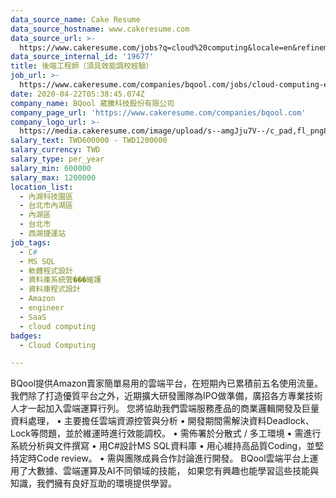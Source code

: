 ```yaml
---
data_source_name: Cake Resume
data_source_hostname: www.cakeresume.com
data_source_url: >-
  https://www.cakeresume.com/jobs?q=cloud%20computing&locale=en&refinementList%5Bseniority_level%5D%5B0%5D=mid_senior_level&refinementList%5Bsalary_type%5D=per_year&range%5Bsalary_range%5D%5Bmin%5D=1000000
data_source_internal_id: '19677'
title: 後端工程師（須具效能調校經驗）
job_url: >-
  https://www.cakeresume.com/companies/bqool.com/jobs/cloud-computing-engineer-cloud-computing
date: 2020-04-22T05:38:45.074Z
company_name: BQool 葳騰科技股份有限公司
company_page_url: 'https://www.cakeresume.com/companies/bqool.com'
company_logo_url: >-
  https://media.cakeresume.com/image/upload/s--amgJju7V--/c_pad,fl_png8,h_200,w_200/v1561958302/yligtkcjaxxred2qbrmq.png
salary_text: TWD600000 - TWD1200000
salary_currency: TWD
salary_type: per_year
salary_min: 600000
salary_max: 1200000
location_list:
  - 內湖科技園區
  - 台北市內湖區
  - 內湖區
  - 台北市
  - 西湖捷運站
job_tags:
  - C#
  - MS SQL
  - 軟體程式設計
  - 資料庫系統管���維護
  - 資料庫程式設計
  - Amazon
  - engineer
  - SaaS
  - cloud computing
badges:
  - Cloud Computing

---
```


BQool提供Amazon賣家簡單易用的雲端平台，在短期內已累積前五名使用流量。 我們除了打造優質平台之外，近期擴大研發團隊為IPO做準備，廣招各方專業技術人才一起加入雲端運算行列。 您將協助我們雲端服務產品的商業邏輯開發及巨量資料處理， • 主要擔任雲端資源控管與分析 • 開發期間需解決資料Deadlock、Lock等問題，並於維運時進行效能調校。 • 需佈署於分散式 / 多工環境 • 需進行系統分析與文件撰寫 • 用C#設計MS SQL資料庫 • 用心維持高品質Coding，並堅持定時Code review。 • 需與團隊成員合作討論進行開發。 BQool雲端平台上運用了大數據、雲端運算及AI不同領域的技能， 如果您有興趣也能學習這些技能與知識，我們擁有良好互助的環境提供學習。